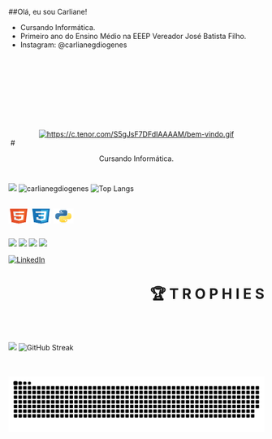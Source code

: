 ##Olá, eu sou Carliane!
- Cursando Informática.
- Primeiro ano do Ensino Médio na EEEP Vereador José Batista Filho.
- Instagram: @carlianegdiogenes

## <div align="center" width="50">

<div style= "displey inline_block><br
  
<h1><em>Olá, eu sou o Carliane! </em><img src="https://slackmojis.com/emojis/8809-wave_hello/download" alt="" width=35 /></h1>
<br><br><br>

<br><br><br>
<div align="center">
  <a href="https://git.io/typing-svg">
<img aling= "" alt= "https://c.tenor.com/S5gJsF7DFdIAAAAM/bem-vindo.gif">

  </a>
</div>
<img align="center" alt="" src="./src/header-gif.gif">
#
<p align="center"> Cursando Informática.

#

![](https://visitcount.itsvg.in/api?id=ash-codes18&icon=1&color=10)
![carlianegdiogenes](https://github-readme-stats.vercel.app/api?username=carlianediogenesshow_icons=true&theme=dark)
![Top Langs](https://github-readme-stats.vercel.app/api/top-langs/?username=anuraghazra&hide_progress=true&theme=dark)
<div style="display: inline_block"><br>
  <img align="center" alt="Rafa-HTML" height="30" width="40" src="https://raw.githubusercontent.com/devicons/devicon/master/icons/html5/html5-original.svg">
  <img align="center" alt="Rafa-CSS" height="30" width="40" src="https://raw.githubusercontent.com/devicons/devicon/master/icons/css3/css3-original.svg">
  <img align="center" alt="Rafa-Python" height="30" width="40" src="https://raw.githubusercontent.com/devicons/devicon/master/icons/python/python-original.svg">

</div>
  
  ##
<div> 
  <a href="https://www.youtube.com/channel/UC_-uuuZbY0AAt9CViNzvc-Q" target="_blank"><img src="https://img.shields.io/badge/YouTube-FF0000?style=for-the-badge&logo=youtube&logoColor=white" target="_blank"></a>
  <a href="https://instagram.com/carlianegdiogenes" target="_blank"><img src="https://img.shields.io/badge/-Instagram-%23E4405F?style=for-the-badge&logo=instagram&logoColor=white" target="_blank"></a>
 <a href="https://discord.gg/wagxzStdcR" target="_blank"><img src="https://img.shields.io/badge/Discord-7289DA?style=for-the-badge&logo=discord&logoColor=white" target="_blank"></a> 
  <a href = "mailto:carliane.diogenes@aluno.ce.gov.br"><img src="https://img.shields.io/badge/-Gmail-%23333?style=for-the-badge&logo=gmail&logoColor=white" target="_blank"></a>

[![LinkedIn](https://img.shields.io/badge/-LinkedIn-000?style=for-the-badge&logo=linkedin&logoColor=FF00F6&color:FFF)](https://www.linkedin.com/in/mari4souza/)

  <p><h1 align="right"> <strong>🏆 T R O P H I E S</strong></h1>
<br><br>

![](https://github-profile-trophy.vercel.app/?username=carlianediogenes&theme=dracula&no-frame=true&no-bg=false&margin-w=4)
![GitHub Streak](https://streak-stats.demolab.com/?user=carlianediogenes&theme=monokai-metallian&hide_border=true&show_icons=true)
</div>
<br>
<br>
<picture align="center">
  <source media="(prefers-color-scheme: dark)" srcset="https://raw.githubusercontent.com/mari4souza/mari4souza/output/github-contribution-grid-snake-dark.svg">
  <source media="(prefers-color-scheme: light)" srcset="https://raw.githubusercontent.com/mari4souza/mari4souza/output/github-contribution-grid-snake-dark.svg">
  <img align="center" alt="github contribution grid snake animation" src="https://raw.githubusercontent.com/mari4souza/mari4souza/output/github-contribution-grid-snake.svg">
</picture>
